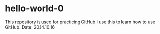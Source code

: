 # hello-world-0
This repository is used for practicing GitHub
I use this to learn how to use GitHub.
Date: 2024.10.16
